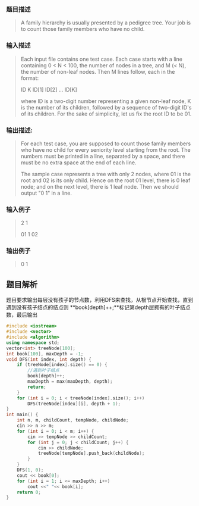 ### 题目描述

> A family hierarchy is usually presented by a pedigree tree. Your job is to count those family members who have no child.

### 输入描述

> Each input file contains one test case. Each case starts with a line containing 0 < N < 100, the number of nodes in a tree, and M (< N), the number of non-leaf nodes. Then M lines follow, each in the format: 
> 
> ID K ID[1] ID[2] ... ID[K]
>
> where ID is a two-digit number representing a given non-leaf node, K is the number of its children, followed by a sequence of two-digit ID's of its children. For the sake of simplicity, let us fix the root ID to be 01.

### 输出描述:
> For each test case, you are supposed to count those family members who have no child for every seniority level starting from the root. The numbers must be printed in a line, separated by a space, and there must be no extra space at the end of each line. 
> 
> The sample case represents a tree with only 2 nodes, where 01 is the root and 02 is its only child. Hence on the root 01 level, there is 0 leaf node; and on the next level, there is 1 leaf node. Then we should output "0 1" in a line.

### 输入例子
> 2 1
> 
> 01 1 02

### 输出例子
> 0 1

## 题目解析
题目要求输出每层没有孩子的节点数，利用DFS来查找，从根节点开始查找，直到遇到没有孩子结点的结点则
**book[depth]++;**标记第depth层拥有的叶子结点数，最后输出


```C++
#include <iostream>
#include <vector>
#include <algorithm>
using namespace std;
vector<int> treeNode[100];
int book[100], maxDepth = -1;
void DFS(int index, int depth) {
	if (treeNode[index].size() == 0) {
		//遇到叶子结点
		book[depth]++;
		maxDepth = max(maxDepth, depth);
		return;
	}
	for (int i = 0; i < treeNode[index].size(); i++)
		DFS(treeNode[index][i], depth + 1);
}
int main() {
	int n, m, childCount, tempNode, childNode;
	cin >> n >> m;
	for (int i = 0; i < m; i++) {
		cin >> tempNode >> childCount;
		for (int j = 0; j < childCount; j++) {
			cin >> childNode;
			treeNode[tempNode].push_back(childNode);
		}
	}
	DFS(1, 0);
	cout << book[0];
	for (int i = 1; i <= maxDepth; i++)
		cout <<" "<< book[i];
	return 0;
}
```